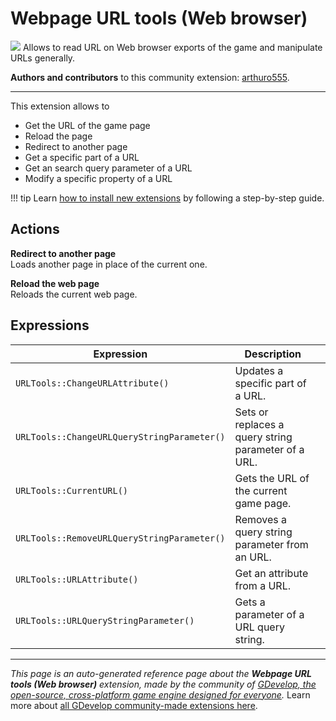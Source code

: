 # Webpage URL tools (Web browser)

<img src="https://resources.gdevelop-app.com/assets/Icons/web.svg" class="extension-icon"></img>
Allows to read URL on Web browser exports of the game and manipulate URLs generally.

**Authors and contributors** to this community extension: [arthuro555](https://gd.games/arthuro555).

---

This extension allows to 

- Get the URL of the game page
- Reload the page
- Redirect to another page
- Get a specific part of a URL
- Get an search query parameter of a URL
- Modify a specific property of a URL

!!! tip
    Learn [how to install new extensions](/gdevelop5/extensions/search) by following a step-by-step guide.

## Actions

**Redirect to another page**  
Loads another page in place of the current one.

**Reload the web page**  
Reloads the current web page.

## Expressions

| Expression | Description |  |
|-----|-----|-----|
| `URLTools::ChangeURLAttribute()` | Updates a specific part of a URL. ||
| `URLTools::ChangeURLQueryStringParameter()` | Sets or replaces a query string parameter of a URL. ||
| `URLTools::CurrentURL()` | Gets the URL of the current game page. ||
| `URLTools::RemoveURLQueryStringParameter()` | Removes a query string parameter from an URL. ||
| `URLTools::URLAttribute()` | Get an attribute from a URL. ||
| `URLTools::URLQueryStringParameter()` | Gets a parameter of a URL query string. ||

---

*This page is an auto-generated reference page about the **Webpage URL tools (Web browser)** extension, made by the community of [GDevelop, the open-source, cross-platform game engine designed for everyone](https://gdevelop.io/).* Learn more about [all GDevelop community-made extensions here](/gdevelop5/extensions).